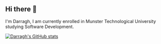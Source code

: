 ## Hi there 👋

I'm Darragh, I am currently enrolled in Munster Technological University studying Software Development.

[![Darragh's GitHub stats](https://github-readme-stats.vercel.app/api?username=Darragh-Kelly)](https://github.com/anuraghazra/github-readme-stats)
